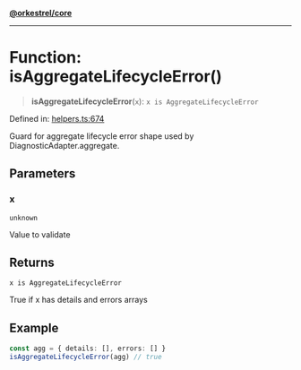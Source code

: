 [**@orkestrel/core**](../index.md)

***

# Function: isAggregateLifecycleError()

> **isAggregateLifecycleError**(`x`): `x is AggregateLifecycleError`

Defined in: [helpers.ts:674](https://github.com/orkestrel/core/blob/ccb170966790f428093f11a71a5646a6e842dbf9/src/helpers.ts#L674)

Guard for aggregate lifecycle error shape used by DiagnosticAdapter.aggregate.

## Parameters

### x

`unknown`

Value to validate

## Returns

`x is AggregateLifecycleError`

True if x has details and errors arrays

## Example

```ts
const agg = { details: [], errors: [] }
isAggregateLifecycleError(agg) // true
```
